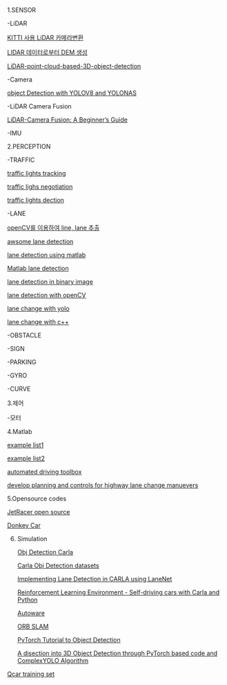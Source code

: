 1.SENSOR

  -LiDAR

  [KITTI 사용 LiDAR 카메라변환](https://darkpgmr.tistory.com/190)

  [LIDAR 데이터로부터 DEM 생성](https://docs.qgis.org/3.34/ko/docs/training_manual/forestry/basic_lidar.html)

  [LiDAR-point-cloud-based-3D-object-detection](https://github.com/RobuRishabh/LiDAR-point-cloud-based-3D-object-detection/blob/main/Project.ipynb)
    
  -Camera
  
  [object Detection with YOLOV8 and YOLONAS](https://medium.com/@Mert.A/how-to-use-yolov8-and-yolo-nas-for-object-detection-8c5893939480)

  -LiDAR Camera Fusion
  
  [LiDAR-Camera Fusion: A Beginner’s Guide](https://medium.com/@shashankag14/lidar-camera-fusion-a-short-guide-34115a3055da)
   
  -IMU
  

    

2.PERCEPTION

  -TRAFFIC

  [traffic lights tracking](https://github.com/RomeroRodriguezD/Traffic-Lights-Tracking-and-Color-Detection-OpenCV)

  [traffic lighs negotiation](https://kr.mathworks.com/help/mpc/ug/traffic-light-negotiation.html)

  [traffic lights dection](https://dev.to/andreygermanov/a-practical-introduction-to-object-detection-with-yolov8-neural-network-3n8c)
  
  -LANE

  [openCV를 이용하여 line, lane 추출](https://soheeeep.tistory.com/16)

  [awsome lane detection](https://docs.qgis.org/3.34/ko/docs/training_manual/forestry/basic_lidar.html)

  [lane detection using matlab](https://github.com/ysshah95/Lane-Detection-using-MATLAB)

  [Matlab lane detection](https://kr.mathworks.com/help/hdlcoder/ug/lane-detection.html)

  [lane detection in binary image](https://stackoverflow.com/questions/43794478/lane-detection-in-a-binary-image-formed-by-cloud-points)

  [lane detection with openCV](https://medium.com/@mrhwick/simple-lane-detection-with-opencv-bfeb6ae54ec0)

  [lane change with yolo](https://medium.com/@karthishido/mastering-object-tracking-a-deep-dive-into-python-yolov8-and-opencv-b03d655f804a)

  [lane change with c++](https://autowarefoundation.github.io/autoware.universe/pr-2609/planning/behavior_path_planner/behavior_path_planner_lane_change/)

  -OBSTACLE
 
  -SIGN
    
  -PARKING
 
  -GYRO
  
  -CURVE
  
3.제어

  -모터

4.Matlab

[example list1](https://kr.mathworks.com/help/driving/examples.html?category=planning-and-control&exampleproduct=all)

[example list2](https://kr.mathworks.com/help/driving/examples.html?category=detection-and-tracking&s_tid=CRUX_topnav)

[automated driving toolbox](https://kr.mathworks.com/products/automated-driving.html)

[develop planning and controls for highway lane change manuevers](https://kr.mathworks.com/videos/develop-planning-and-controls-for-highway-lane-change-maneuvers-1593449190848.html)



5.Opensource codes

  [JetRacer open source](https://github.com/NVIDIA-AI-IOT/jetracer)
  
  [Donkey Car](https://docs.donkeycar.com/)

6. Simulation
   
   [Obj Detection Carla](https://github.com/stemsgrpy/Object-Detection-for-CARLA-Driving-Simulator-by-using-YOLOv4)
   
   [Carla Obj Detection datasets](https://github.com/DanielHfnr/Carla-Object-Detection-Dataset)
   
   [Implementing Lane Detection in CARLA using LaneNet](https://medium.com/@diazoangga/implementing-lane-detection-in-carla-using-lanenet-330d8fd8720c)
   
   [Reinforcement Learning Environment - Self-driving cars with Carla and Python](https://pythonprogramming.net/reinforcement-learning-environment-self-driving-autonomous-cars-carla-python/)
   
   [Autoware](https://github.com/autowarefoundation/autoware)
   
   [ORB SLAM](https://github.com/raulmur/ORB_SLAM)

   [PyTorch Tutorial to Object Detection](https://github.com/sgrvinod/a-PyTorch-Tutorial-to-Object-Detection/tree/master)
   
   [A disection into 3D Object Detection through PyTorch based code and ComplexYOLO Algorithm](https://medium.com/@abdulhaq.ah/a-disection-into-3d-object-detection-through-pytorch-based-code-and-complexyolo-algorithm-d45cceab4570)

[Qcar training set](https://universe.roboflow.com/dajeon-university/q-car-0328/dataset/2)


